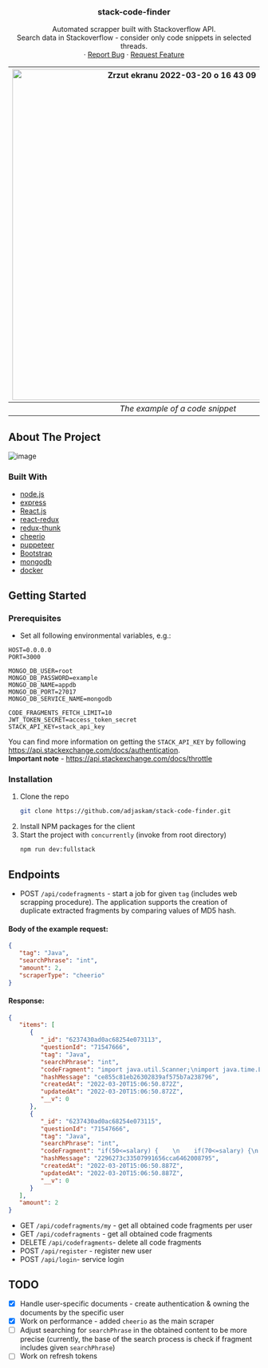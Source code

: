 <div id="top"></div>
<!--
*** Thanks for checking out the Best-README-Template. If you have a suggestion
*** that would make this better, please fork the repo and create a pull request
*** or simply open an issue with the tag "enhancement".
*** Don't forget to give the project a star!
*** Thanks again! Now go create something AMAZING! :D
-->



<!-- PROJECT SHIELDS -->
<!--
*** I'm using markdown "reference style" links for readability.
*** Reference links are enclosed in brackets [ ] instead of parentheses ( ).
*** See the bottom of this document for the declaration of the reference variables
*** for contributors-url, forks-url, etc. This is an optional, concise syntax you may use.
*** https://www.markdownguide.org/basic-syntax/#reference-style-links
-->



<!-- PROJECT LOGO -->
<h3 align="center">stack-code-finder</h3>

  <p align="center">
   Automated scrapper built with Stackoverflow API.<br />Search data in Stackoverflow - consider only code snippets in selected threads.  
    <br />
    ·
    <a href="https://github.com/adjaskam/stack-code-finder/issues">Report Bug</a>
    ·
    <a href="https://github.com/adjaskam/stack-code-finder/issues">Request Feature</a>
  </p>
</div>

<div align="center">

| <img width="664" alt="Zrzut ekranu 2022-03-20 o 16 43 09" src="https://user-images.githubusercontent.com/43110487/159170505-f8ac4bfa-c3b4-4296-9a4a-7f753c32a71e.png">| 
|:--:| 
| *The example of a code snippet* |
</div>

<!-- ABOUT THE PROJECT -->
## About The Project


![image](https://user-images.githubusercontent.com/43110487/162948296-e239fb88-f307-40cc-bf8e-018a0fb989f4.png)

### Built With

* [node.js](https://nextjs.org/)
* [express](https://reactjs.org/)
* [React.js](https://reactjs.org/)
* [react-redux](https://reactjs.org/)
* [redux-thunk](https://reactjs.org/)
* [cheerio](https://vuejs.org/)
* [puppeteer](https://angular.io/)
* [Bootstrap](https://reactjs.org/)
* [mongodb](https://reactjs.org/)
* [docker](https://reactjs.org/)

<!-- GETTING STARTED -->
## Getting Started

### Prerequisites

* Set all following environmental variables, e.g.:
```shell
HOST=0.0.0.0
PORT=3000

MONGO_DB_USER=root
MONGO_DB_PASSWORD=example
MONGO_DB_NAME=appdb
MONGO_DB_PORT=27017
MONGO_DB_SERVICE_NAME=mongodb

CODE_FRAGMENTS_FETCH_LIMIT=10
JWT_TOKEN_SECRET=access_token_secret
STACK_API_KEY=stack_api_key
```
You can find more information on getting the `STACK_API_KEY` by following https://api.stackexchange.com/docs/authentication.  
**Important note** - https://api.stackexchange.com/docs/throttle


### Installation

1. Clone the repo
   ```sh
   git clone https://github.com/adjaskam/stack-code-finder.git
   ```
2. Install NPM packages for the client
3. Start the project with `concurrently` (invoke from root directory)
   ```sh
   npm run dev:fullstack
   ```


## Endpoints
* POST `/api/codefragments` -
start a job for given `tag` (includes web scrapping procedure). The application supports the creation of duplicate extracted fragments by comparing values of MD5 hash. 

#### Body of the example request: 
```json
{
   "tag": "Java",
   "searchPhrase": "int",
   "amount": 2,
   "scraperType": "cheerio"
}
```
#### Response: 
```json
{
   "items": [
      {
         "_id": "6237430ad0ac68254e073113",
         "questionId": "71547666",
         "tag": "Java",
         "searchPhrase": "int",
         "codeFragment": "import java.util.Scanner;\nimport java.time.LocalDateTime;\nimport java.time.format.DateTimeFormatter; \n\nclass Main {\n  public static void main(String[] args) {\n    Scanner myObj = new Scanner(System.in);\n\n    System.out.println(\"Enter your Name, Student ID and Salary: \\n\");\n\n",
         "hashMessage": "ce855c81eb26302839af575b7a238796",
         "createdAt": "2022-03-20T15:06:50.872Z",
         "updatedAt": "2022-03-20T15:06:50.872Z",
         "__v": 0
      },
      {
         "_id": "6237430ad0ac68254e073115",
         "questionId": "71547666",
         "tag": "Java",
         "searchPhrase": "int",
         "codeFragment": "if(50<=salary) {    \n    if(70<=salary) {\n         System.out.printIn(\"E\");\n         }\n    else {\n         System.out.println(\"C\");\n         }\n}\n",
         "hashMessage": "2296273c33507991656cca6462008795",
         "createdAt": "2022-03-20T15:06:50.887Z",
         "updatedAt": "2022-03-20T15:06:50.887Z",
         "__v": 0
      }
   ],
   "amount": 2
}
```

* GET `/api/codefragments/my` - get all obtained code fragments per user
* GET `/api/codefragments` - get all obtained code fragments
* DELETE `/api/codefragments`- delete all code fragments 
* POST `/api/register` - register new user
* POST `/api/login`- service login

## TODO
* [X] Handle user-specific documents - create authentication & owning the documents by the specific user
* [X] Work on performance - added `cheerio` as the main scraper
* [ ] Adjust searching for `searchPhrase` in the obtained content to be more precise (currently, the base of the search process is check if fragment includes given `searchPhrase`)
* [ ] Work on refresh tokens
